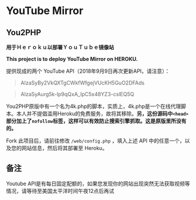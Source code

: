 # YouTube Mirror
## You2PHP

**用于Ｈｅｒｏｋｕ以部署ＹｏｕＴｕｂｅ镜像站**

**This project is to deploy YouTube Mirror on HEROKU.**

提供现成的两个 YouTube API（2018年9月9日再次更新API，请注意）：

> AIzaSyBy2VkQXTgCWkfWfgejVUcKH5GuO2DFAds

> AIzaSyAurg5k-lp9qQxA_IpC5x48YZ3-cslEQ5Q

You2PHP原版中有一个名为4k.php的脚本，实质上，4k.php是一个在线代理脚本。本人并不提倡滥用Heroku的免费服务，故将其移除。**另，这份源码中`<head>`部分加上了`nofollow`标签，这样可以有效防止搜索引擎抓取。这是原版里所没有的。**

Fork 此项目后，请前往修改 `/web/config.php` ，填入上述 API 中的任意一个，以及您的网站信息，然后将其部署至 Heroku。

## 备注

Youtube API是有每日固定配额的，如果您发现你的网站出现突然无法获取视频等情况，请等待至美国太平洋时间午夜12点后再试
